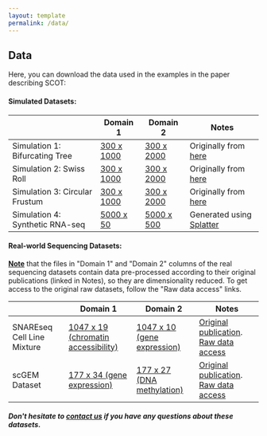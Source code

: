 ```yaml
---
layout: template
permalink: /data/
---
```


## Data
Here, you can download the data used in the examples in the paper describing SCOT:

#### Simulated Datasets:

|                                 | Domain 1 | Domain 2 | Notes |
| --------------------------------|----------|----------|----------
| Simulation 1: Bifurcating Tree  |[300 x 1000](data/s1_mapped1.txt)|[300 x 2000](data/s1_mapped2.txt)| Originally from [here](https://noble.gs.washington.edu/proj/mmd-ma/)|
| Simulation 2: Swiss Roll        |[300 x 1000](data/s2_mapped1.txt)|[300 x 2000](data/s2_mapped2.txt)| Originally from [here](https://noble.gs.washington.edu/proj/mmd-ma/)|
| Simulation 3: Circular Frustum  |[300 x 1000](data/s3_mapped1.txt)|[300 x 2000](data/s3_mapped2.txt)| Originally from [here](https://noble.gs.washington.edu/proj/mmd-ma/)|
| Simulation 4: Synthetic RNA-seq |[5000 x 50](data/s4_splatterX.txt)|[5000 x 500](data/s4_splattery.txt)|Generated using [Splatter](https://bioconductor.org/packages/devel/bioc/vignettes/splatter/inst/doc/splatter.html)|

#### Real-world Sequencing Datasets:
**<ins>Note</ins>** that the files in "Domain 1" and "Domain 2" columns of the real sequencing datasets contain data pre-processed according to their original publications (linked in Notes), so they are dimensionality reduced. To get access to the original raw datasets, follow the "Raw data access" links.

|                                       | Domain 1 | Domain 2 | Notes |
| --------------------------------------|----------|----------|-------|
| SNAREseq Cell Line Mixture            |[1047 x 19 (chromatin accessibility)](data/snare_chromatin.txt)|[1047 x 10 (gene expression)](data/snare_rna.txt)|[Original publication](https://www.nature.com/articles/s41587-019-0290-0). [Raw data access](https://www.ncbi.nlm.nih.gov/geo/query/acc.cgi?acc=GSE126074) |
| scGEM Dataset                         |[177 x 34 (gene expression)](data/scGEM_expression.txt)|[177 x 27 (DNA methylation)](data/scGEM_methylation.txt)|[Original publication](https://pubmed.ncbi.nlm.nih.gov/27525975/). [Raw data access](https://www.nature.com/articles/nmeth.3961#Sec11) |

##### Don't hesitate to [contact us](rsinghlab.github.io/SCOT/contact) if you have any questions about these datasets.